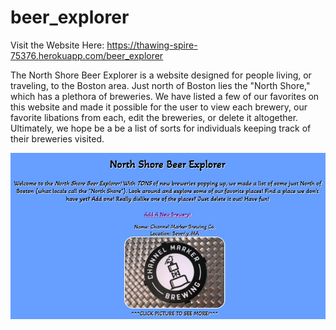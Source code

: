 # beer_explorer

Visit the Website Here: https://thawing-spire-75376.herokuapp.com/beer_explorer

The North Shore Beer Explorer is a website designed for people living, or traveling, to the Boston area. Just north of Boston lies the "North Shore," which has a plethora of breweries. We have listed a few of our favorites on this website and made it possible for the user to view each brewery, our favorite libations from each, edit the breweries, or delete it altogether. Ultimately, we hope be a be a list of sorts for individuals keeping track of their breweries visited.

![alt text](https://github.com/ajhutchins/beer_explorer/blob/main/Screen%20Shot%202021-03-04%20at%2010.18.44%20AM.png)

